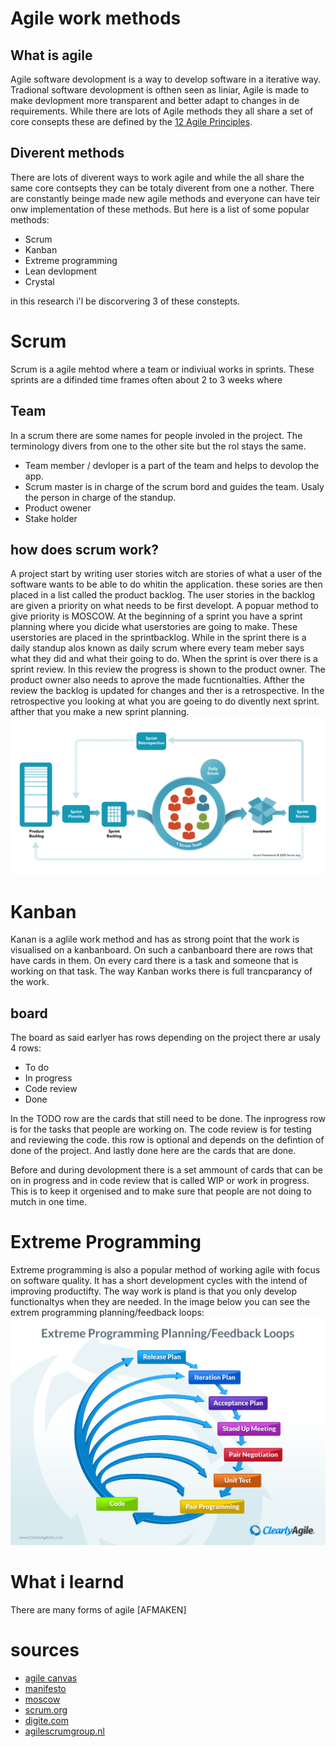 # Agile work methods

## What is agile
Agile software devolopment is a way to develop software in a iterative way. Tradional software devolopment is ofthen seen as liniar, Agile is made to make devlopment more transparent and better adapt to changes in de requirements. While there are lots of Agile methods they all share a set of core consepts these are defined by the [12 Agile Principles](https://agilemanifesto.org/principles.html).

## Diverent methods
There are lots of diverent ways to work agile and while the all share the same core contsepts they can be totaly diverent from one a nother. There are constantly beinge made new agile methods and everyone can have teir onw implementation of these methods. But here is a list of some popular methods:
- Scrum
- Kanban
- Extreme programming
- Lean devlopment
- Crystal

in this research i'l be discorvering 3 of these constepts.

# Scrum
Scrum is a agile mehtod where a team or indiviual works in sprints. These sprints are a difinded time frames often about 2 to 3 weeks where 

## Team
In a scrum there are some names for people involed in the project. The terminology divers from one to the other site but the rol stays the same.
- Team member / devloper is a part of the team and helps to devolop the app.
- Scrum master is in charge of the scrum bord and guides the team. Usaly the person in charge of the standup. 
- Product owener
- Stake holder


## how does scrum work?
A project start by writing user stories witch are stories of what a user of the software wants to be able to do whitin the application. these sories are then placed in a list called the product backlog. The user stories in the backlog are given a priority on what needs to be first developt. A popuar method to give priority is MOSCOW. At the beginning of a sprint you have a sprint planning where you dicide what userstories are going to make. These userstories are placed in the sprintbacklog. While in the sprint there is a daily standup alos known as daily scrum where every team meber says what they did and what their going to do. When the sprint is over there is a sprint review. In this review the progress is shown to the product owner. The product owner also needs to aprove the made fucntionalties. Afther the review the backlog is updated for changes and ther is a retrospective. In the retrospective you looking at what you are goeing to do divently next sprint. afther that you make a new sprint planning.
![scrum](https://github.com/TjerkZ/S3-Dreamcatcher/blob/main/assets/scrum-diagram.png)

# Kanban
Kanan is a aglile work method and has as strong point that the work is visualised on a kanbanboard. On such a canbanboard there are rows that have cards in them. On every card there is a task and someone that is working on that task. The way Kanban works there is full trancparancy of the work. 

## board
The board as said earlyer has rows depending on the project there ar usaly 4 rows:
- To do
- In progress
- Code review
- Done

In the TODO row are the cards that still need to be done. The inprogress row is for the tasks that people are working on. The code review is for testing and reviewing the code. this row is optional and depends on the defintion of done of the project. And lastly done here are the cards that are done.

Before and during devolopment there is a set ammount of cards that can be on in progress and in code review that is called WIP or work in progress. This is to keep it orgenised and to make sure that people are not doing to mutch in one time. 

# Extreme Programming
Extreme programming is also a popular method of working agile with focus on software quality. It has a short development cycles with the intend of improving productifty. The way work is pland is that you only develop functionaltys when they are needed. In the image below you can see the extrem programming planning/feedback loops:
![feedbackloop image](https://github.com/TjerkZ/S3-Dreamcatcher/blob/main/assets/extreme%20programming.png)

# What i learnd
There are many forms of agile [AFMAKEN]



# sources
- [agile canvas](https://fhict.instructure.com/courses/12075/pages/project-management-agile-why-and-how?module_item_id=749676)
- [manifesto](https://agilemanifesto.org/)
- [moscow](https://www.techtarget.com/searchsoftwarequality/definition/MoSCoW-method)
- [scrum.org](https://www.scrum.org/resources/what-is-scrum)
- [digite.com](https://www.digite.com/agile/scrum-methodology/)
- [agilescrumgroup.nl](https://agilescrumgroup.nl/wat-is-scrum-methode/)



